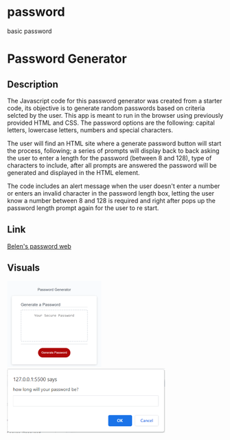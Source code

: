 # password
basic password  
# Password Generator

## Description

The Javascript code for this password generator was created from a starter code, its objective is to generate random passwords based on criteria selcted by the user. This app is meant to run in the browser using previously provided HTML and CSS.
The password options are the following: capital letters, lowercase letters, numbers and special characters. 

The user will find an HTML site where a generate password button will start the process, following; a series of prompts will display back to back asking the user to enter a length for the password (between 8 and 128), type of characters to include, after all prompts are answered the password will be generated and displayed in the HTML element.

The code includes an alert message when the user doesn't enter a number or enters an invalid character in the password length box, letting the user know a number between 8 and 128 is required and right after pops up the password length prompt again for the user to re start.

## Link

[Belen's password web](https://belengigante.github.io/password/) 

## Visuals


![](./screen-shot.png) ![](./prompt.png)

